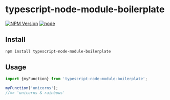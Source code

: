 # typescript-node-module-boilerplate

[![NPM Version](https://img.shields.io/npm/v/typescript-node-module-boilerplate.svg)](https://www.npmjs.com/package/typescript-node-module-boilerplate)
[![node](https://img.shields.io/node/v/typescript-node-module-boilerplate.svg)](https://www.npmjs.com/package/typescript-node-module-boilerplate)

>

## Install

```bash
npm install typescript-node-module-boilerplate
```

## Usage

```ts
import {myFunction} from 'typescript-node-module-boilerplate';

myFunction('unicorns');
//=> 'unicorns & rainbows'
```
